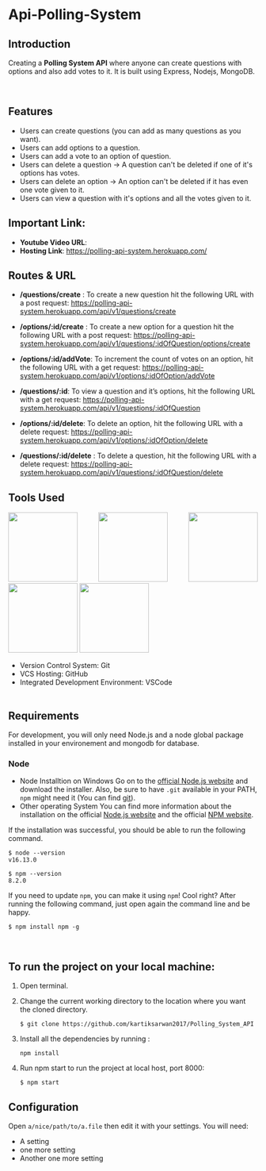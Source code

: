 # Api-Polling-System

## Introduction

Creating a **Polling System API** where anyone can create questions with options and also add votes to it. It is built
using Express, Nodejs, MongoDB.

<br/>

## Features

- Users can create questions (you can add as many questions as you want).
- Users can add options to a question.
- Users can add a vote to an option of question.
- Users can delete a question -> A question can't be deleted if one of it's options has votes.
- Users can delete an option -> An option can't be deleted if it has even one vote given to it.
- Users can view a question with it's options and all the votes given to it.

## Important Link:

- **Youtube Video URL**:
- **Hosting Link**: https://polling-api-system.herokuapp.com/

## Routes & URL

- **/questions/create** : To create a new question hit the following URL with a post request:
  https://polling-api-system.herokuapp.com/api/v1/questions/create

- **/options/:id/create** : To create a new option for a question hit the following URL with a post request:
  https://polling-api-system.herokuapp.com/api/v1/questions/:idOfQuestion/options/create

- **/options/:id/addVote**: To increment the count of votes on an option, hit the following URL with a get request:
  https://polling-api-system.herokuapp.com/api/v1/options/:idOfOption/addVote

- **/questions/:id**: To view a question and it’s options, hit the following URL with a get request:
  https://polling-api-system.herokuapp.com/api/v1/questions/:idOfQuestion

- **/options/:id/delete**: To delete an option, hit the following URL with a delete request:
  https://polling-api-system.herokuapp.com/api/v1/options/:idOfOption/delete

- **/questions/:id/delete** : To delete a question, hit the following URL with a delete request:
  https://polling-api-system.herokuapp.com/api/v1/questions/:idOfQuestion/delete

## Tools Used

 <p align="justify">
<img height="140" width="140" src="https://www.startechup.com/wp-content/uploads/January-11-2021-Nodejs-What-it-is-used-for-and-when-where-to-use-it-for-your-enterprise-app-development.jpg">
<img height="140" width="140" src="https://www.edureka.co/blog/wp-content/uploads/2019/07/express-logo.png">
<img height="140" width="140" src="https://g.foolcdn.com/art/companylogos/square/mdb.png">
<img height="140" width="140" src="https://mms.businesswire.com/media/20210806005076/en/761650/22/postman-logo-vert-2018.jpg">
<img height="140" width="140" src="https://www.pngitem.com/pimgs/m/13-131098_visual-studio-code-logo-hd-png-download.png">
</p>

- Version Control System: Git
- VCS Hosting: GitHub
- Integrated Development Environment: VSCode
  <br/>
  <br/>

## Requirements

For development, you will only need Node.js and a node global package installed in your environement and mongodb for database.

### Node

- Node Installtion on Windows
  Go on to the [official Node.js website](https://nodejs.org/en/) and download the installer. Also, be sure to have `.git` available in your PATH,
  `npm` might need it (You can find [git](https://git-scm.com/)).
- Other operating System
  You can find more information about the installation on the official [Node.js website](https://nodejs.org/en/) and the official [NPM website](https://www.npmjs.com/).

If the installation was successful, you should be able to run the following command.

```
$ node --version
v16.13.0

$ npm --version
8.2.0
```

If you need to update `npm`, you can make it using `npm`! Cool right? After running the following command, just open again the command line and be happy.

```
$ npm install npm -g

```

<br/>

## To run the project on your local machine:

1. Open terminal.

2. Change the current working directory to the location where you want the cloned directory.

   ```
   $ git clone https://github.com/kartiksarwan2017/Polling_System_API

   ```

3. Install all the dependencies by running :

   ```
   npm install

   ```

4. Run npm start to run the project at local host, port 8000:

   ```
   $ npm start

   ```

## Configuration

Open `a/nice/path/to/a.file` then edit it with your settings. You will need:

- A setting
- one more setting
- Another one more setting
